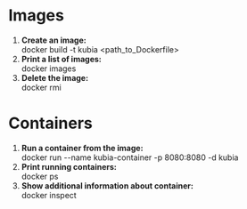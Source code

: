 # Images  
1. **Create an image:**  
docker build -t kubia <path_to_Dockerfile>
2. **Print a list of images:**  
docker images           
3. **Delete the image:**  
docker rmi <image name>  
# Containers  
1. **Run a container from the image:**  
docker run --name kubia-container -p 8080:8080 -d kubia  
2. **Print running containers:**  
docker ps  
3. **Show additional information about container:**  
docker inspect <container name>
